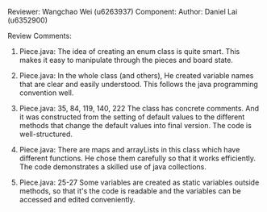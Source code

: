 Reviewer: Wangchao Wei (u6263937)
Component: <Piece>
Author: Daniel Lai (u6352900)

Review Comments:


1. Piece.java: The idea of creating an enum class is quite smart. This makes it easy to manipulate through the pieces and
    board state.

2. Piece.java: In the whole class (and others), He created variable names that are clear and easily understood. This follows
    the java programming convention well.

3. Piece.java: 35, 84, 119, 140, 222 The class has concrete comments. And it was constructed from the setting of default
    values to the different methods that change the default values into final version. The code is well-structured.

4. Piece.java: There are maps and arrayLists in this class which have different functions. He chose them carefully so that
    it works efficiently. The code demonstrates a skilled use of java collections.

5. Piece.java: 25-27 Some variables are created as static variables outside methods, so that it's the code is readable and
    the variables can be accessed and edited conveniently.